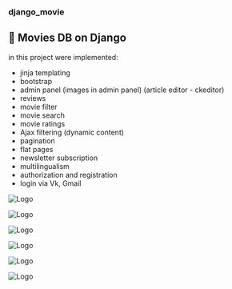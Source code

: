 ### django_movie
## 🍿 Movies DB on Django
in this project were implemented:
- jinja templating
- bootstrap
- admin panel (images in admin panel) (article editor - ckeditor)
- reviews
- movie filter
- movie search
- movie ratings
- Ajax filtering (dynamic content)
- pagination
- flat pages
- newsletter subscription
- multilingualism
- authorization and registration
- login via Vk, Gmail


![Logo](https://i.ibb.co/n6dTCRr/english.png)



![Logo](https://i.ibb.co/RPgk6qy/screencapture-127-0-0-1-8000-admin-movies-movie-1-change-2022-06-09-13-15-21.png)



![Logo](https://i.ibb.co/6g5T6Yf/screencapture-127-0-0-1-8000-admin-movies-movie-2022-06-09-13-16-39.png)



![Logo](https://i.ibb.co/bNDfh3s/screencapture-127-0-0-1-8000-ru-2022-06-09-13-15-01.png)



![Logo](https://i.ibb.co/6XGydWN/screencapture-127-0-0-1-8000-ru-frozen-2-2022-06-09-13-14-12.png)



![Logo](https://i.ibb.co/F4DjDBZ/WWW-SQL-Designer-Google-Chrome.jpg)
